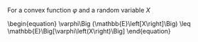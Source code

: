 For a convex function $\varphi$ and a random variable $X$

\begin{equation}
\varphi\Big (\mathbb{E}\left[X\right]\Big) \leq \mathbb{E}\Big[\varphi\left(X\right)\Big]
\end{equation}